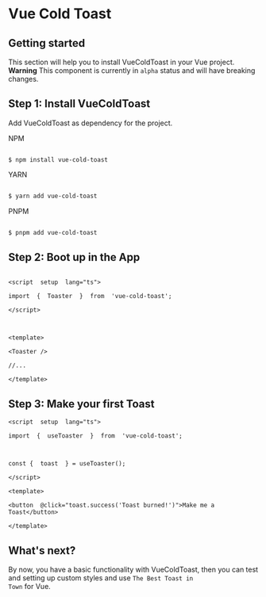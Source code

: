 
# Vue Cold Toast

## Getting started

This section will help you to install VueColdToast in your Vue project.
**Warning**
This component is currently in <code>alpha</code> status and will have breaking changes.

## Step 1: Install VueColdToast

Add VueColdToast as dependency for the project.

NPM
```

$ npm install vue-cold-toast

```
YARN
  

```sh [yarn]

$ yarn add vue-cold-toast

```
PNPM
  

```sh [pnpm]

$ pnpm add vue-cold-toast

```

## Step 2: Boot up in the App
```

<script  setup  lang="ts">

import  {  Toaster  }  from  'vue-cold-toast';

</script>

  

<template>

<Toaster />

//...

</template>

```
## Step 3: Make your first Toast
```
<script  setup  lang="ts">

import  {  useToaster  }  from  'vue-cold-toast';

  

const {  toast  } = useToaster();

</script>

<template>

<button  @click="toast.success('Toast burned!')">Make me a Toast</button>

</template>
```
## What's next?
By now, you have a basic functionality with VueColdToast, then you can test and setting up custom styles and use <code>The Best Toast in Town</code> for Vue.